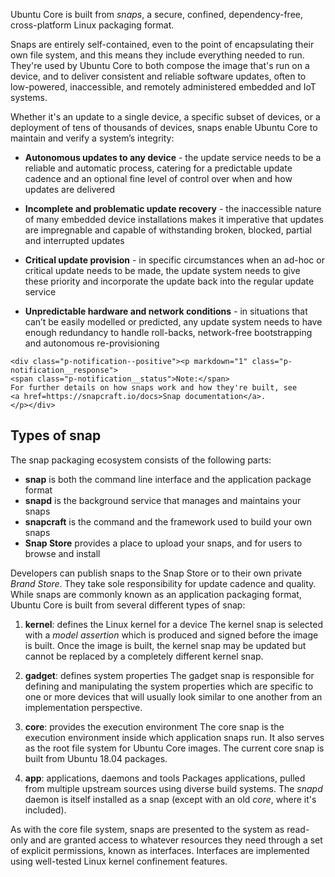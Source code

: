 Ubuntu Core is built from *snaps*, a secure, confined, dependency-free, cross-platform Linux packaging format.

Snaps are entirely self-contained, even to the point of encapsulating their own file system, and this means they include everything needed to run. They're used by Ubuntu Core to both compose the image that's run on a device, and to deliver consistent and reliable software updates, often to low-powered, inaccessible, and remotely administered embedded and IoT systems.

Whether it's an update to a single device, a specific subset of devices, or a deployment of tens of thousands of devices, snaps enable Ubuntu Core to maintain and verify a system’s integrity:

-   **Autonomous updates to any device** - the update service needs to be a reliable and automatic process, catering for a predictable update cadence and an optional fine level of control over when and how updates are delivered

-   **Incomplete and problematic update recovery** - the inaccessible nature of many embedded device installations makes it imperative that updates are impregnable and capable of withstanding broken, blocked, partial and interrupted updates

-   **Critical update provision** - in specific circumstances when an ad-hoc or critical update needs to be made, the update system needs to give these priority and incorporate the update back into the regular update service

-   **Unpredictable hardware and network conditions** - in situations that can’t be easily modelled or predicted, any update system needs to have enough redundancy to handle roll-backs, network-free bootstrapping and autonomous re-provisioning

```{=html}
<div class="p-notification--positive"><p markdown="1" class="p-notification__response">
<span class="p-notification__status">Note:</span>
For further details on how snaps work and how they're built, see 
<a href=https://snapcraft.io/docs>Snap documentation</a>.
</p></div>
```
<h2 id="heading--types-of-snap">Types of snap</h2>

The snap packaging ecosystem consists of the following parts:

-   **snap** is both the command line interface and the application package format
-   **snapd** is the background service that manages and maintains your snaps
-   **snapcraft** is the command and the framework used to build your own snaps
-   **Snap Store** provides a place to upload your snaps, and for users to browse and install

Developers can publish snaps to the Snap Store or to their own private *Brand Store*. They take sole responsibility for update cadence and quality. While snaps are commonly known as an application packaging format, Ubuntu Core is built from several different types of snap:

1.  **kernel**: defines the Linux kernel for a device
    The kernel snap is selected with a *model assertion* which is produced and signed before the image is built. Once the image is built, the kernel snap may be updated but cannot be replaced by a completely different kernel snap.

2.  **gadget**: defines system properties
    The gadget snap is responsible for defining and manipulating the system properties which are specific to one or more devices that will usually look similar to one another from an implementation perspective.

3.  **core**: provides the execution environment
    The core snap is the execution environment inside which application snaps run. It also serves as the root file system for Ubuntu Core images. The current core snap is built from Ubuntu 18.04 packages.

4.  **app**: applications, daemons and tools
    Packages applications, pulled from multiple upstream sources using diverse build systems. The *snapd* daemon is itself installed as a snap (except with an old *core*, where it's included).

As with the core file system, snaps are presented to the system as read-only and are granted access to whatever resources they need through a set of explicit permissions, known as interfaces. Interfaces are implemented using well-tested Linux kernel confinement features.
